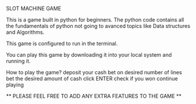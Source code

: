 SLOT MACHINE GAME



This is a game built in python for beginners. The python code contains all the fundamentals of python not going to avanced topics like Data structures and Algorithms.

This game is configured to run in the terminal.

You can play this game by downloading it into your local system and running it.

How to play the game?
deposit your cash
bet on desired number of lines
bet the desired amount of cash 
click ENTER
check if you won
continue playing

** PLEASE FEEL FREE TO ADD ANY EXTRA FEATURES TO THE GAME **
